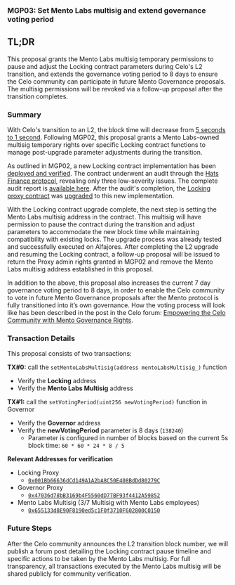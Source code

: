 ### MGP03: Set Mento Labs multisig and extend governance voting period

## TL;DR

This proposal grants the Mento Labs multisig temporary permissions to pause and adjust the Locking contract parameters during Celo's L2 transition, and extends the governance voting period to 8 days to ensure the Celo community can participate in future Mento Governance proposals. The multisig permissions will be revoked via a follow-up proposal after the transition completes.

### Summary

With Celo's transition to an L2, the block time will decrease from [5 seconds to 1 second](https://docs.celo.org/cel2/whats-changed/l1-l2#blocks). Following MGP02, this proposal grants a Mento Labs-owned multisig temporary rights over specific Locking contract functions to manage post-upgrade parameter adjustments during the transition.

As outlined in MGP02, a new Locking contract implementation has been [deployed and verified](https://celoscan.io/address/0x5a2c50efa0f63f0f97da9f002fefef3f64ed7d46). The contract underwent an audit through the [Hats Finance protocol](https://app.hats.finance/audit-competitions/mento-0x2a1b9b1f6fa7c2e73815a7dff0e1688767382694/scope), revealing only three low-severity issues. The complete audit report is [available here](https://github.com/hats-finance/Mento-0x2a1b9b1f6fa7c2e73815a7dff0e1688767382694/blob/report-update-20250214T181014271Z/report.md). After the audit's completion, the [Locking proxy contract](https://celoscan.io/address/0x001Bb66636dCd149A1A2bA8C50E408BdDd80279C) was [upgraded](https://celoscan.io/tx/0x6f1e05b4882b9965e995785605893fa84734a2d6da7c5da254b48e87a4673689#eventlog#445) to this new implementation.

With the Locking contract upgrade complete, the next step is setting the Mento Labs multisig address in the contract. This multisig will have permission to pause the contract during the transition and adjust parameters to accommodate the new block time while maintaining compatibility with existing locks. The upgrade process was already tested and successfully executed on Alfajores. After completing the L2 upgrade and resuming the Locking contract, a follow-up proposal will be issued to return the Proxy admin rights granted in MGP02 and remove the Mento Labs multisig address established in this proposal.

In addition to the above, this proposal also increases the current 7 day governance voting period to 8 days, in order to enable the Celo community to vote in future Mento Governance proposals after the Mento protocol is fully transitioned into it’s own governance. How the voting process will look like has been described in the post in the Celo forum: [Empowering the Celo Community with Mento Governance Rights](https://forum.celo.org/t/empowering-the-celo-community-with-mento-governance-rights/10122).

### Transaction Details

This proposal consists of two transactions:

**TX#0:** call the `setMentoLabsMultisig(address mentoLabsMultisig_)` function

- Verify the **Locking** address
- Verify the **Mento Labs Multisig** address

**TX#1:** call the `setVotingPeriod(uint256 newVotingPeriod)` function in Governor

- Verify the **Governor** address
- Verify the **newVotingPeriod** parameter is 8 days (`138240`)
  - Parameter is configured in number of blocks based on the current 5s block time:
    `60 * 60 * 24 * 8 / 5`

**Relevant Addresses for verification**

- Locking Proxy
  - [`0x001Bb66636dCd149A1A2bA8C50E408BdDd80279C`](https://celoscan.io/address/0x001Bb66636dCd149A1A2bA8C50E408BdDd80279C)
- Governor Proxy
  - [`0x47036d78bB3169b4F5560dD77BF93f4412A59852`](https://celoscan.io/address/0x47036d78bB3169b4F5560dD77BF93f4412A59852)
- Mento Labs Multisig (3/7 Multisig with Mento Labs employees)
  - [`0x655133d8E90F8190ed5c1F0f3710F602800C0150`](https://celoscan.io/address/0x655133d8E90F8190ed5c1F0f3710F602800C0150)

### Future Steps

After the Celo community announces the L2 transition block number, we will publish a forum post detailing the Locking contract pause timeline and specific actions to be taken by the Mento Labs multisig. For full transparency, all transactions executed by the Mento Labs multisig will be shared publicly for community verification.
